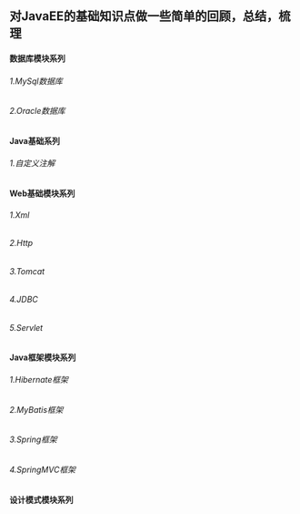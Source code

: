 ## 对JavaEE的基础知识点做一些简单的回顾，总结，梳理

#### 数据库模块系列

###### 1.MySql数据库

###### 2.Oracle数据库



#### Java基础系列

###### 1.自定义注解



#### Web基础模块系列

###### 1.Xml

###### 2.Http

###### 3.Tomcat

###### 4.JDBC

###### 5.Servlet



#### Java框架模块系列

###### 1.Hibernate框架

###### 2.MyBatis框架

###### 3.Spring框架

###### 4.SpringMVC框架



#### 设计模式模块系列

